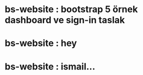 # bs-website : bootstrap 5 örnek dashboard ve sign-in taslak
# bs-website : hey
# bs-website : ismail...
